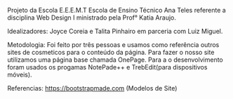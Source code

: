 Projeto da Escola E.E.E.M.T Escola de Ensino Técnico Ana Teles referente a disciplina Web Design I ministrado pela Prof° Katia Araujo.

Idealizadores: Joyce Coreia e Talita Pinhairo em parceria com Luiz Miguel.

Metodologia: Foi feito por três pessoas e usamos como referência outros sites de cosmeticos para o conteúdo da página. Para fazer o nosso site utilizamos uma página base chamada OnePage. Para a o desenvolvimento foram usados os progamas NotePade++ e TrebEdit(para dispositivos móveis).

Referencias: 
https://bootstrapmade.com (Modelos de Site)
